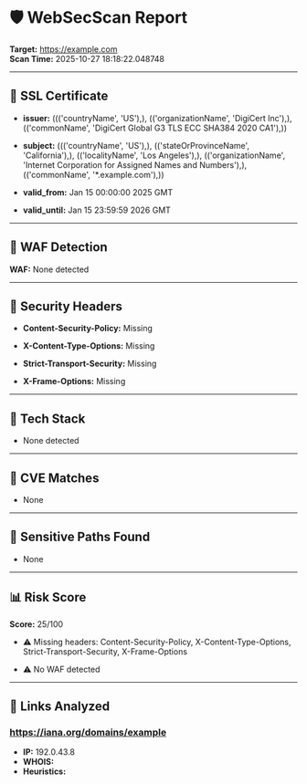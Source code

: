 # 🛡️ WebSecScan Report

**Target:** https://example.com  
**Scan Time:** 2025-10-27 18:18:22.048748

---

## 🔐 SSL Certificate

- **issuer:** ((('countryName', 'US'),), (('organizationName', 'DigiCert Inc'),), (('commonName', 'DigiCert Global G3 TLS ECC SHA384 2020 CA1'),))

- **subject:** ((('countryName', 'US'),), (('stateOrProvinceName', 'California'),), (('localityName', 'Los Angeles'),), (('organizationName', 'Internet Corporation for Assigned Names and Numbers'),), (('commonName', '*.example.com'),))

- **valid_from:** Jan 15 00:00:00 2025 GMT

- **valid_until:** Jan 15 23:59:59 2026 GMT


---

## 🧱 WAF Detection
**WAF:** None detected

---

## 📑 Security Headers

- **Content-Security-Policy:** Missing

- **X-Content-Type-Options:** Missing

- **Strict-Transport-Security:** Missing

- **X-Frame-Options:** Missing


---

## 🧬 Tech Stack

- None detected


---

## 📌 CVE Matches

- None


---

## 📁 Sensitive Paths Found

- None


---

## 📊 Risk Score
**Score:** 25/100  

- ⚠️ Missing headers: Content-Security-Policy, X-Content-Type-Options, Strict-Transport-Security, X-Frame-Options

- ⚠️ No WAF detected


---

## 🔗 Links Analyzed

### https://iana.org/domains/example

- **IP:** 192.0.43.8
- **WHOIS:**
- **Heuristics:**